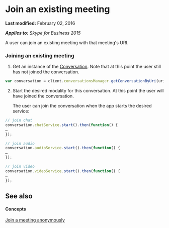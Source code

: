 
# Join an existing meeting

 **Last modified:** February 02, 2016

 _**Applies to:** Skype for Business 2015_

A user can join an existing meeting with that meeting's URI.


### Joining an existing meeting


1. Get an instance of the [Conversation]( https://msdn.microsoft.com/en-us/library/office/dn962132(v=office.16).aspx.md). Note that at this point the user still has not joined the conversation.


  ```js
  var conversation = client.conversationsManager.getConversationByUri(uri);
  ```

2. Start the desired modality for this conversation. At this point the user will have joined the conversation.
    
    The user can join the conversation when the app starts the desired service:
    


  ```js
  // join chat
conversation.chatService.start().then(function() {
…
});
  ```




  ```js
  // join audio
conversation.audioService.start().then(function() {
…
});
  ```




  ```js
  // join video
conversation.videoService.start().then(function() {
…
});
  ```


## See also


#### Concepts


[Join a meeting anonymously]( /AnonymousMeetingJoin.md)
